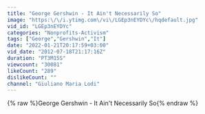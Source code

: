 ```yaml
---
title: "George Gershwin - It Ain't Necessarily So"
image: "https:\/\/i.ytimg.com\/vi\/LGEp3nEYDYc\/hqdefault.jpg"
vid_id: "LGEp3nEYDYc"
categories: "Nonprofits-Activism"
tags: ["George","Gershwin","It"]
date: "2022-01-21T20:17:59+03:00"
vid_date: "2012-07-18T21:17:16Z"
duration: "PT3M15S"
viewcount: "30081"
likeCount: "289"
dislikeCount: ""
channel: "Giuliano Maria Lodi"
---
```

{% raw %}George Gershwin - It Ain't Necessarily So{% endraw %}
